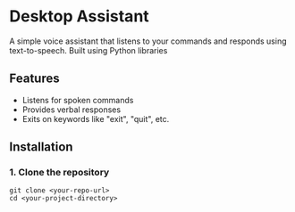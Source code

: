 # Desktop Assistant  

A simple voice assistant that listens to your commands and responds using text-to-speech. Built using Python libraries

## Features
- Listens for spoken commands
- Provides verbal responses
- Exits on keywords like "exit", "quit", etc.

## Installation

### 1. Clone the repository

```
git clone <your-repo-url>
cd <your-project-directory>
```